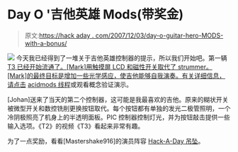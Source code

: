 # Day O '吉他英雄 Mods(带奖金)

> 原文:[https://hack aday . com/2007/12/03/day-o-guitar-hero-MODS-with-a-bonus/](https://hackaday.com/2007/12/03/day-o-guitar-hero-mods-with-a-bonus/)

![](../Images/8b20c80418d47abb298753440dcad14e.png)
今天我已经得到了一堆关于吉他英雄控制器的提示，所以我们开始吧。第一辆[T3 已经开始流通了。[Mark]用触摸屏 LCD 和磁性开关取代了 strummer。[Mark]的最终目标是增加一些光学感应，使吉他能够自我演奏。有关详细信息，请点击](http://www.acidmods.com/forum/index.php?topic=11857.0) [acidmods 线程](http://www.acidmods.com/forum/index.php?topic=11857.0)或观看概念验证演示。

[Johan]送来了当天的第二个控制器，这可能是我最喜欢的吉他。原来的糊状开关被微型开关和数控铣削更换按钮取代。每个按钮都有单独的发光二极管照明，一个冷阴极照亮了机身上的半透明面板。PIC 控制器控制灯光，并为按钮敲击提供一些输入选项。《T2》的视频《T3》看起来非常有趣。

为了一点奖励，看看[Mastershake916]的演员阵容 [Hack-A-Day 吊坠](http://www.teamhackaday.com/forum/viewtopic.php?p=40345#40345)。